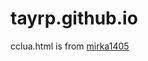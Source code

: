 # tayrp.github.io
cclua.html is from [mirka1405]([mirka1405](https://mirka1405.github.io/Main.html)https://mirka1405.github.io/Main.html)
